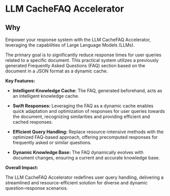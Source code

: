 # LLM CacheFAQ Accelerator

## Why

Empower your response system with the LLM CacheFAQ Accelerator, leveraging the capabilities of Large Language Models (LLMs).

The primary goal is to significantly reduce response times for user queries related to a specific document. This practical system utilizes a previously generated Frequently Asked Questions (FAQ) section based on the document in a JSON format as a dynamic cache.

**Key Features:**

- **Intelligent Knowledge Cache:** The FAQ, generated beforehand, acts as an intelligent knowledge cache.
  
- **Swift Responses:** Leveraging the FAQ as a dynamic cache enables quick adaptation and optimization of responses for user queries towards the document, recognizing similarities and providing efficient and cached responses.

- **Efficient Query Handling:** Replace resource-intensive methods with the optimized FAQ-based approach, offering precomputed responses for frequently asked or similar questions.

- **Dynamic Knowledge Base:** The FAQ dynamically evolves with document changes, ensuring a current and accurate knowledge base.

**Overall Impact:**

The LLM CacheFAQ Accelerator redefines user query handling, delivering a streamlined and resource-efficient solution for diverse and dynamic question-response scenarios.
